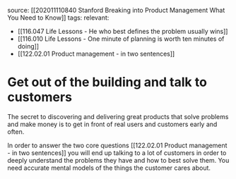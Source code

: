 source: [[202011110840 Stanford Breaking into Product Management What You Need to Know]]
tags: 
relevant: 
- [[116.047 Life Lessons - He who best defines the problem usually wins]]
- [[116.010 Life Lessons - One minute of planning is worth ten minutes of doing]]
- [[122.02.01 Product management - in two sentences]]

# Get out of the building and talk to customers

The secret to discovering and delivering great products that solve problems and make money is to get in front of real users and customers early and often.

In order to answer the two core questions [[122.02.01 Product management - in two sentences]] you will end up talking to a lot of customers in order to deeply understand the problems they have and how to best solve them. You need accurate mental models of the things the customer cares about.

